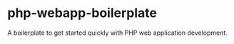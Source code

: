 # php-webapp-boilerplate
A boilerplate to get started quickly with PHP web application development. 

